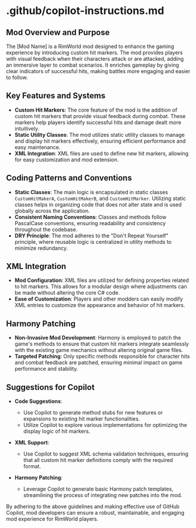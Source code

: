 # .github/copilot-instructions.md

## Mod Overview and Purpose

The [Mod Name] is a RimWorld mod designed to enhance the gaming experience by introducing custom hit markers. The mod provides players with visual feedback when their characters attack or are attacked, adding an immersive layer to combat scenarios. It enriches gameplay by giving clear indicators of successful hits, making battles more engaging and easier to follow.

## Key Features and Systems

- **Custom Hit Markers**: The core feature of the mod is the addition of custom hit markers that provide visual feedback during combat. These markers help players identify successful hits and damage dealt more intuitively.
- **Static Utility Classes**: The mod utilizes static utility classes to manage and display hit markers effectively, ensuring efficient performance and easy maintenance.
- **XML Integration**: XML files are used to define new hit markers, allowing for easy customization and mod extension.

## Coding Patterns and Conventions

- **Static Classes**: The main logic is encapsulated in static classes `CustomHitMakerA`, `CustomHitMakerB`, and `CustomHitMarker`. Utilizing static classes helps in organizing code that does not alter state and is used globally across the application.
- **Consistent Naming Conventions**: Classes and methods follow PascalCase conventions, ensuring readability and consistency throughout the codebase.
- **DRY Principle**: The mod adheres to the "Don't Repeat Yourself" principle, where reusable logic is centralized in utility methods to minimize redundancy.

## XML Integration

- **Mod Configuration**: XML files are utilized for defining properties related to hit markers. This allows for a modular design where adjustments can be made without altering the core C# code.
- **Ease of Customization**: Players and other modders can easily modify XML entries to customize the appearance and behavior of hit markers.

## Harmony Patching

- **Non-Invasive Mod Development**: Harmony is employed to patch the game's methods to ensure that custom hit markers integrate seamlessly with the existing game mechanics without altering original game files.
- **Targeted Patching**: Only specific methods responsible for character hits and combat feedback are patched, ensuring minimal impact on game performance and stability.

## Suggestions for Copilot

- **Code Suggestions**:
  - Use Copilot to generate method stubs for new features or expansions to existing hit marker functionalities.
  - Utilize Copilot to explore various implementations for optimizing the display logic of hit markers.

- **XML Support**:
  - Use Copilot to suggest XML schema validation techniques, ensuring that all custom hit marker definitions comply with the required format.

- **Harmony Patching**:
  - Leverage Copilot to generate basic Harmony patch templates, streamlining the process of integrating new patches into the mod.

By adhering to the above guidelines and making effective use of GitHub Copilot, mod developers can ensure a robust, maintainable, and engaging mod experience for RimWorld players.
